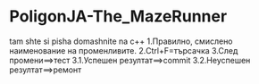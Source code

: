 # PoligonJA-The_MazeRunner

tam shte si pisha domashnite na c++
1.Правилно, смислено наименование на променливите.
2.Ctrl+F=търсачка
3.След промени==>тест
3.1.Успешен резултат==>commit
3.2.Неуспешен резултат==>ремонт